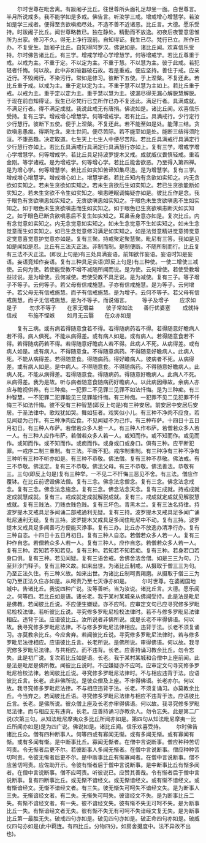 <!-- { "loadSidebar": true } -->
　　尔时世尊在毗舍离。有跋阇子比丘。往世尊所头面礼足却坐一面。白世尊言。半月所说戒多。我不能学如是多戒。佛告言。听汝学三戒。增戒增心增慧学。若汝如是学三戒者。便得至贪欲嗔痴尽处。不造不善不近诸恶。比丘言。大德。愿乐受持。时跋阇子比丘。闻世尊略教已。独在静处。精勤而不放逸。初夜后夜警意思惟所为出家。修习不久。得无上净行现前。自知得证。我生已尽。梵行已立。所作已办。不复受生。跋阇子比丘。自知得阿罗汉。佛说如是。诸比丘闻。欢喜信乐受持。尔时佛告诸比丘。有三学。增戒学增心学增慧学。何等增戒学。若比丘尊重于戒。以戒为主。不重于定。不以定为主。不重于慧。不以慧为主。彼于此戒。若犯轻者忏悔。何以故。此中非如破器破石故。若是重戒。便应坚持。善住于戒。应亲近行。不毁阙行。不染污行。常如是修习。彼断下五使。于上涅槃。不复还此。若比丘重于戒。以戒为主。重于定以定为主。不重于慧不以慧为主如上。若比丘重于戒。以戒为主。重于定以定为主。重于慧以慧为主。彼漏尽得无漏心解脱慧解脱。于现在前自知得证。我生已尽梵行已立所作已办不复还此。满足行者。具满成就。不满足行者。得不满足成就。我说此戒无有唐捐。佛说如是。诸比丘闻。欢喜信乐受持。复有三学。增戒增心增慧学。何等增戒学。若有比丘。具满戒行。少行定行少行慧行。彼断下五使。便于上涅槃。不复还此。若不能至如是处。能薄三结。贪欲嗔恚愚痴。得斯陀含。来生世间。便尽苦际。若不能至如是处。能断三结得须陀洹。不堕恶趣。决定取道。七生天上七生人中便尽苦际。若比丘具满戒行具满定行少行慧行亦如上。若比丘具满戒行具满定行具满慧行亦如上。复有三学。增戒学增心学增慧学。何等增戒学。若比丘具足持波罗提木叉戒。成就威仪畏慎轻戒。重若金刚。等学诸戒。是为增戒学。何等增心学。若比丘能舍欲恶。乃至得入第四禅。是为增心学。何等增慧学。若比丘如实知苦谛知集尽道。是为增慧学。复有三学。增戒增心增慧学。增戒增心如上。增慧学者。若比丘知内有贪欲如实知之。内无贪欲如实知之。若未生贪欲如实知之。若未生贪欲后生如实知之。若已生贪欲能断如实知之。若未生贪欲不令生如实知之。嗔恚睡眠调悔疑亦如是。彼比丘作是念。我于眼色有贪欲嗔恚如实知之。无贪欲嗔恚如实知之。于眼色未生贪欲嗔恚不生如实知之。如于眼色未生贪欲嗔恚而生如实知之。如于眼色已生贪欲嗔恚断灭如实知之。如于眼色已断贪欲嗔恚后不复生如实知之。耳鼻舌身意亦如是。复次比丘。内有念觉意如实知之。内无念觉意如实知之。如未生念觉意不生如实知之。如未生念觉意而生如实知之。如已生念觉意修习满足如实知之。如是法觉意精进觉意猗觉意定觉意喜觉意护觉意亦如是。复有三聚。持戒聚定聚慧聚。毗尼有三答。我如是见如是闻如是忍。比丘有三法灭正法。非制而制。是制便断。不随所制而行。比丘复有三法不灭正法。(即反上句是)有三处具满妄语。前知欲作妄语。妄语时知是妄语。妄语竟知作妄语。复有三种具足实语(即反上句是)有三种使。一使二增使三减使。云何为使。若使能受教不增不减随所闻而说。是为使。云何增使。若使受教增益过说。是为增使。云何减使。若使受教不具足说。是为减使。复有三子。等子增子不等子。云何等子。若父母有信戒施慧。子亦有信戒施慧。是为等子。云何增子。若父母无有信戒施慧。而子有信戒施慧。是为增子。云何不等子。若父母有信戒施慧。而子无信戒施慧。是为不等子。而说偈言。
　　等子及增子　　应求如是子
　　勿求不等子　　在家无增益
　　彼子常如法　　善行优婆塞
　　成就持信戒　　布施不悭嫉
　　如月无云翳　　在众亦如是

　　复有三病。或有病若得随意食若不得。若得随病药若不得。若得随意好瞻病人若不得。病人俱死。不能从病得差。或有病人如是。或有病人。若得随意食若不得。若得随病药若不得。若得随意好瞻病人若不得。此病人不死。从病得差。或有病人如是。或有病人。不得随意食。不得随意病药。不得随意好瞻病人。此病人死。不能从病得差。若得随意食。得随病药。得好瞻病人。彼病者不死。从病得差。或有病人如是。是中病人。不得随意食。不得随病药。不得随意好瞻病人。此病人死。不能从病得差。若得随意食。得随病药。得随意好瞻病人。此病人不死。从病得差。我为是故。听与病者随意食随病药好瞻病人。以此病因缘故。余病人亦应与瞻视供养。有三种痴。一犯罪二不见罪三见罪不如法忏悔。是为三种痴。有三种智慧。一不犯罪二犯罪能见三见罪能忏悔。有三种痴。一犯罪不见二见犯罪不忏悔三不如法忏悔。彼不受有三种智慧(即反上句是)有三种安居。前安居中安居后安居。于圣法律中。歌戏犹如哭。舞如狂者。戏笑似小儿。有三种不净肉不应食。若见闻疑为己作。有三种净肉应食。不见闻疑不为己作。有三种布萨。十四日十五日月初日。有三种人布萨。若僧若众多人若一人。有三种人作布萨。若僧若众多人若一人。有三种人应作布萨。若僧若众多人若一人。或知而作。或不知而作。或见而作。或知而作。或不知而作。或痴而作。或身或口或身口。俱有三种。应平断犯罪。一戒序二制三重制。有三法。平断不犯。戒序制重制。有三种净有三种不净有三种听有三种不听亦如是。有三种不恭敬。佛法僧。复有三种不恭敬。佛法戒。有三不恭敬。佛法定。复有三不恭敬。佛法父母。有三不恭敬。佛法善法。恭敬有三。三句(即反上句是)复有三种举。一不见二不忏悔三恶见不舍。有三法。僧应作覆钵。在比丘前谤毁佛法僧。复有三念。佛念法念僧念。复有三念。佛念法念戒念。复有三念。佛念法念施念。复有三念。佛念法念天念。复有三成就。持戒成就定成就慧成就。复有三。戒成就定成就解脱成就。复有三。戒成就定成就见解脱慧成就。复有三贱法。刀贱衣贱色贱。复有三坏色。青黑木兰。复有三法名持律。持波罗提木叉戒具足多闻诵二部戒通利无疑。复有三持。波罗提木叉戒具足多闻广诵毗尼通利无疑。复有三持。波罗提木叉戒具足多闻住毗尼中不动。复有三持。波罗提木叉戒具足多闻善巧方便能灭诤事。复有三办。比丘办不放逸办清净行办。复有三种自恣。十四日十五日月初日。复有三种人自恣。若僧若众多人若一人。复有三种作自恣。若僧若众多人若一人。复有三种人。应作自恣。若僧若众多人若一人。复有三种。若知若不知若见。复有三种。若知若不知若痴。复有三种。若身若口若身口俱。复有三种。若见闻疑。复有三语舍戒。舍佛舍法舍僧。如是三三为句。乃至非沙门释子。复有三种义故。如来出世。为诸比丘制戒。从摄取于僧三三为句。乃至正法久住。有三种义故。如来出世。为诸比丘制呵责羯磨。从摄取于僧三三为句乃至正法久住亦如是。从呵责乃至七灭诤亦如是。
　　尔时世尊。在婆阇国地城中。告诸比丘。我说四种广说。汝等善听。当为汝说。诸比丘言。大德。愿乐闻之。何等四。若比丘如是语。诸长老。我于某村某城亲从佛闻受持。此是法是毗尼是佛教。若闻彼比丘说。不应便生嫌疑。亦不应呵。应审定文句已应寻究修多罗毗尼检校法律。若听彼比丘说。寻究修多罗毗尼检校法律时。若不与修多罗毗尼法律相应。违背于法。应语彼比丘。汝所说者非佛所说。或是长老不审得佛语。何以故。我寻究修多罗毗尼法律。不与修多罗毗尼法律相应。违背于法。长老不须复诵习。亦莫教余比丘。今应舍弃。若闻彼比丘说。寻究修多罗毗尼法律时。若与修多罗毗尼法律相应。应语彼比丘言。长老所说。是佛所说。审得佛语。何以故。我寻究修多罗毗尼法律。与共相应。而不违背。长老。应善持诵习教余比丘。勿令忘失。此是初广说。复次若比丘如是语。长老。我于某村某城和合僧中上座前闻。此是法是毗尼是佛所教。闻彼比丘说时。不应嫌疑亦不应呵。应审定文句寻究修多罗毗尼检校法律。若闻彼比丘说。寻究修多罗毗尼法律时。不与相应违背于法。应语彼比丘言。长老。此非佛所说。是彼众僧及上座。不审得佛语。长老亦尔。何以故。我寻究修多罗毗尼法律。不与相应违背于法。长老。不须复诵习。亦莫教余比丘。今当弃之。若闻彼比丘语。寻究修多罗毗尼法律与相应不违背于法。应语彼比丘言。长老。是佛所说。彼众僧上座及长老亦审得佛语。何以故。我寻究修多罗毗尼法律。而与相应无有违背。长老。应善持诵习亦教余人。勿令忘失。此是第二广说(次第三句。从知法毗尼摩夷众多比丘所闻亦如是。第四句从知法毗尼摩夷一比丘所闻亦如是)是为四广说。佛说如是。诸比丘闻。信乐欢喜受持。
　　尔时佛告诸比丘众。僧有四种断事人。何等四或有寡闻无惭。或有多闻无惭。或有寡闻有惭。或有多闻有惭。是中断事比丘。寡闻无惭者。在僧中言说断事。僧应种种苦切呵责。令无惭者后更不尔。若彼断事人多闻无惭者。在僧中言说断事。僧应种种苦切呵责。令彼无惭者后更不尔。是中断事比丘有惭寡闻者。在僧中言说断事。僧不应苦切呵责。应佐助开示。令彼有惭者后于僧中言说断事。是中断事比丘有惭多闻者。在僧中言说断事。僧不应呵责。听彼说已。应赞其善哉。令有惭者后于僧中言说断事。复有四断事比丘。或无惭不谙经文。或无惭谙经文。或有惭不谙经文。或有惭谙经文。无惭不谙经文者。有三失。彼无惭失可呵失不谙经文失。是为断事人三失。无惭谙经文者。有二失。无惭失可呵失。彼谙经文不失。是为断事比丘二失。有惭不谙经文者。有一失。彼不谙经文失。彼有惭不失无可呵不失。是为断事比丘一失。有惭谙经文者无失。彼有惭不失无有可呵不失谙经文复无失。是为断事比丘第一最胜无失。破戒四句亦如是。破见四句亦如是。破正命四句亦如是。破威仪四句亦如是(此中羁连。有四比丘。分物四分。如房舍揵度中。法不异故不出也)。
